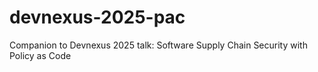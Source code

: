 # devnexus-2025-pac
Companion to Devnexus 2025 talk: Software Supply Chain Security with Policy as Code
